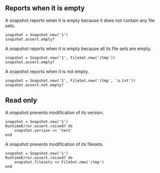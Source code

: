 ## Reports when it is empty

A snapshot reports when it is empty because it does not contain any file sets.

    snapshot = Snapshot.new('1')
    snapshot.assert.empty?

A snapshot reports when it is empty because all its file sets are empty.

    snapshot = Snapshot.new('1', FileSet.new('/tmp'))
    snapshot.assert.empty?

A snapshot reports when it is not empty.

    snapshot = Snapshot.new('1', FileSet.new('/tmp', 'a.txt'))
    snapshot.assert.not.empty?

## Read only

A snapshot prevents modification of its version.

    snapshot = Snapshot.new('1')
    RuntimeError.assert.raised? do
        snapshot.version << 'test'
    end

A snapshot prevents modification of its filesets.

    snapshot = Snapshot.new('1')
    RuntimeError.assert.raised? do
        snapshot.filesets << FileSet.new('/tmp')
    end
